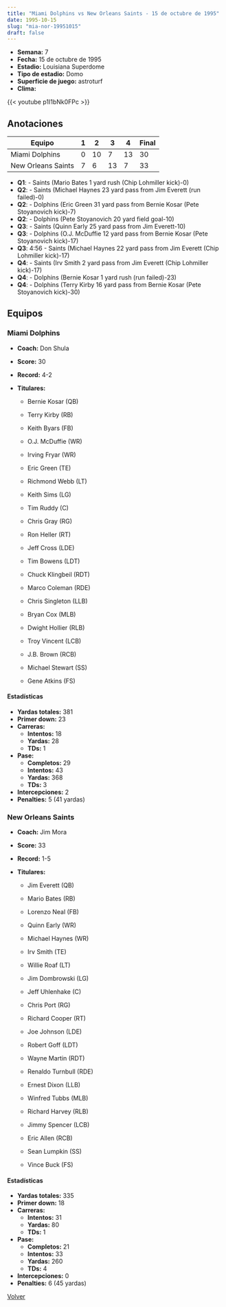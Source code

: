 ```yaml
---
title: "Miami Dolphins vs New Orleans Saints - 15 de octubre de 1995"
date: 1995-10-15
slug: "mia-nor-19951015"
draft: false
---
```


- **Semana:** 7
- **Fecha:** 15 de octubre de 1995
- **Estadio:** Louisiana Superdome
- **Tipo de estadio:** Domo
- **Superficie de juego:** astroturf
- **Clima:** 


{{< youtube p1I1bNk0FPc >}}


## Anotaciones
| Equipo | 1 | 2 | 3 | 4 | Final |
|--------|---|---|---|---|-------|
| Miami Dolphins  | 0 | 10 | 7 | 13  | 30 |
| New Orleans Saints  | 7 | 6 | 13 | 7  | 33 |
- **Q1**:  - Saints (Mario Bates 1 yard rush (Chip Lohmiller kick)-0)
- **Q2**:  - Saints (Michael Haynes 23 yard pass from Jim Everett (run failed)-0)
- **Q2**:  - Dolphins (Eric Green 31 yard pass from Bernie Kosar (Pete Stoyanovich kick)-7)
- **Q2**:  - Dolphins (Pete Stoyanovich 20 yard field goal-10)
- **Q3**:  - Saints (Quinn Early 25 yard pass from Jim Everett-10)
- **Q3**:  - Dolphins (O.J. McDuffie 12 yard pass from Bernie Kosar (Pete Stoyanovich kick)-17)
- **Q3**: 4:56 - Saints (Michael Haynes 22 yard pass from Jim Everett (Chip Lohmiller kick)-17)
- **Q4**:  - Saints (Irv Smith 2 yard pass from Jim Everett (Chip Lohmiller kick)-17)
- **Q4**:  - Dolphins (Bernie Kosar 1 yard rush (run failed)-23)
- **Q4**:  - Dolphins (Terry Kirby 16 yard pass from Bernie Kosar (Pete Stoyanovich kick)-30)


## Equipos


### Miami Dolphins
* **Coach:** Don Shula
* **Score:** 30
* **Record:** 4-2
* **Titulares:** 

  * Bernie Kosar (QB) 

  * Terry Kirby (RB) 

  * Keith Byars (FB) 

  * O.J. McDuffie (WR) 

  * Irving Fryar (WR) 

  * Eric Green (TE) 

  * Richmond Webb (LT) 

  * Keith Sims (LG) 

  * Tim Ruddy (C) 

  * Chris Gray (RG) 

  * Ron Heller (RT) 

  * Jeff Cross (LDE) 

  * Tim Bowens (LDT) 

  * Chuck Klingbeil (RDT) 

  * Marco Coleman (RDE) 

  * Chris Singleton (LLB) 

  * Bryan Cox (MLB) 

  * Dwight Hollier (RLB) 

  * Troy Vincent (LCB) 

  * J.B. Brown (RCB) 

  * Michael Stewart (SS) 

  * Gene Atkins (FS) 

#### Estadísticas
* **Yardas totales:** 381
* **Primer down:** 23
* **Carreras:**
  * **Intentos:** 18
  * **Yardas:** 28
  * **TDs:** 1
* **Pase:**
  * **Completos:** 29
  * **Intentos:** 43
  * **Yardas:** 368
  * **TDs:** 3
* **Intercepciones:** 2
* **Penalties:** 5 (41 yardas)

### New Orleans Saints
* **Coach:** Jim Mora
* **Score:** 33
* **Record:** 1-5
* **Titulares:** 

  * Jim Everett (QB) 

  * Mario Bates (RB) 

  * Lorenzo Neal (FB) 

  * Quinn Early (WR) 

  * Michael Haynes (WR) 

  * Irv Smith (TE) 

  * Willie Roaf (LT) 

  * Jim Dombrowski (LG) 

  * Jeff Uhlenhake (C) 

  * Chris Port (RG) 

  * Richard Cooper (RT) 

  * Joe Johnson (LDE) 

  * Robert Goff (LDT) 

  * Wayne Martin (RDT) 

  * Renaldo Turnbull (RDE) 

  * Ernest Dixon (LLB) 

  * Winfred Tubbs (MLB) 

  * Richard Harvey (RLB) 

  * Jimmy Spencer (LCB) 

  * Eric Allen (RCB) 

  * Sean Lumpkin (SS) 

  * Vince Buck (FS) 

#### Estadísticas
* **Yardas totales:** 335
* **Primer down:** 18
* **Carreras:**
  * **Intentos:** 31
  * **Yardas:** 80
  * **TDs:** 1
* **Pase:**
  * **Completos:** 21
  * **Intentos:** 33
  * **Yardas:** 260
  * **TDs:** 4
* **Intercepciones:** 0
* **Penalties:** 6 (45 yardas)


[Volver](/historia/1995)
